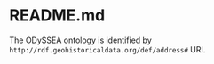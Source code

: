 # README.md
The ODySSEA ontology is identified by `http://rdf.geohistoricaldata.org/def/address#` URI.
